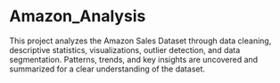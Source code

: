 # Amazon_Analysis
This project analyzes the Amazon Sales Dataset through data cleaning, descriptive statistics, visualizations, outlier detection, and data segmentation. Patterns, trends, and key insights are uncovered and summarized for a clear understanding of the dataset.
